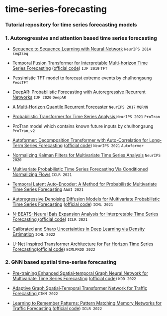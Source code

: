 # time-series-forecasting

### Tutorial repository for time series forecasting models

### 1. Autoregressive and attention based time series forecasting

- [Sequence to Sequence Learning with Neural Network](https://arxiv.org/abs/1409.3215) `NeurIPS 2014` `seq2seq`

- [Temporal Fusion Transformer for Interpretable Multi-horizon Time Series Forecasting](https://arxiv.org/pdf/1912.09363.pdf) ([official code](https://github.com/google-research/google-research/tree/master/tft))  `IJF 2019` `TFT`

- Pessimistic TFT model to forecast extreme events by chulhongsung `PessTFT`

- [DeepAR: Probabilistic Forecasting with Autoregressive Recurrent Networks](https://arxiv.org/pdf/1704.04110.pdf) `IJF 2020` `DeepAR`

- [A Multi-Horizon Quantile Recurrent Forecaster](https://arxiv.org/pdf/1711.11053.pdf) `NeurIPS 2017` `MQRNN`

- [Probabilistic Transformer for Time Series Analysis ](https://proceedings.neurips.cc/paper/2021/file/c68bd9055776bf38d8fc43c0ed283678-Paper.pdf) `NeurIPS 2021` `ProTran`

- ProTran model which contains known future inputs by chulhongsung `ProTran_v2`

- [Autoformer: Decomposition Transformer with Auto-Correlation for Long-Term Series Forecasting](https://arxiv.org/pdf/2106.13008.pdf) ([official code](https://github.com/thuml/Autoformer)) `NeurIPS 2021` `Autoformer`

- [Normalizing Kalman Filters for Multivariate Time Series Analysis](https://proceedings.neurips.cc/paper/2020/file/1f47cef5e38c952f94c5d61726027439-Supplemental.pdf) `NeurIPS 2020`

- [Multivariate Probabilistic Time Series Forecasting Via Conditioned Normalizing Flows](https://arxiv.org/pdf/2002.06103.pdf) `ICLR 2021`

- [Temporal Latent Auto-Encoder: A Method for Probabilistic Multivariate Time Series Forecasting](https://arxiv.org/pdf/2101.10460.pdf) `AAAI 2021` 

- [Autoregressive Denoising Diffusion Models for Multivariate Probabilistic Time Series Forecasting](https://arxiv.org/pdf/2101.12072.pdf) ([official code](https://github.com/zalandoresearch/pytorch-ts/tree/master/pts/model/time_grad)) `ICML 2021`

- [N-BEATS: Neural Bais Expansion Analysis for Interpretable Time Series Forecasting ](https://arxiv.org/pdf/1905.10437.pdf) ([official code](https://github.com/ServiceNow/N-BEATS)) `ICLR 2021`

- [Calibrated and Sharp Uncertainties in Deep Learning via Density Estimation](https://arxiv.org/pdf/2112.07184.pdf) `ICML 2022`

- [U-Net Inspired Transformer Architecture for Far Horizon Time Series Forecasting](https://2022.ecmlpkdd.org/wp-content/uploads/2022/09/sub_943.pdf)([official code](https://github.com/18kiran12/Yformer-Time-Series-Forecasting)) `ECMLPKDD 2022`


### 2. GNN based spatial time-serise forecasting

- [Pre-training Enhanced Spatial-temporal Graph Neural Network for Multivariate Time Series Forecasting](https://arxiv.org/pdf/2206.09113.pdf) ([official code](https://github.com/zezhishao/STEP)) `KDD 2022`

- [Adaptive Graph Spatial-Temporal Transformer Network for Traffic Forecasting ](https://dl.acm.org/doi/pdf/10.1145/3511808.3557540) `CIKM 2022`

- [Learning to Remember Patterns: Pattern Matching Memory Networks for Traffic Forecasting ](https://arxiv.org/pdf/2110.10380.pdf) ([official code](https://github.com/HyunWookL/PM-MemNet)) `ICLR 2022`
